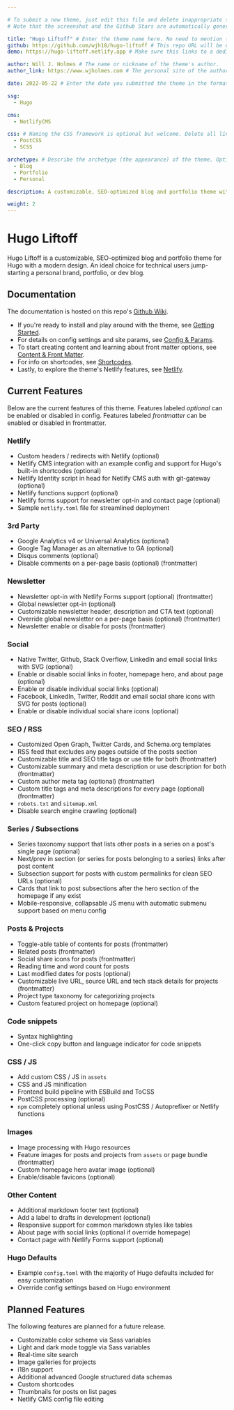 ```yaml
---

# To submit a new theme, just edit this file and delete inappropriate suggestions.
# Note that the screenshot and the Github Stars are automatically generated.

title: "Hugo Liftoff" # Enter the theme name here. No need to mention the SSG at this point.
github: https://github.com/wjh18/hugo-liftoff # This repo URL will be used to generate Github stats (Stars, Forks, Last Update)
demo: https://hugo-liftoff.netlify.app # Make sure this links to a dedicated demo, and not a personal/business site. The demo url must use httpS.

author: Will J. Holmes # The name or nickname of the theme's author.
author_link: https://www.wjholmes.com # The personal site of the author, or a Github/Gitlab/Twitter link, for a proper acknowledgement. Delete this line if none is available.

date: 2022-05-22 # Enter the date you submitted the theme in the format YYYY-MM-DD.

ssg:
  - Hugo

cms:
  - NetlifyCMS

css: # Naming the CSS framework is optional but welcome. Delete all lines if required.
  - PostCSS
  - SCSS

archetype: # Describe the archetype (the appearance) of the theme. Optional but warmly recommended. Delete the inappropriate lines.
  - Blog
  - Portfolio
  - Personal

description: A customizable, SEO-optimized blog and portfolio theme with a modern design. # Describe the theme in a sentence

weight: 2
---
```


# Hugo Liftoff

Hugo Liftoff is a customizable, SEO-optimized blog and portfolio theme for Hugo with a modern design. An ideal choice for technical users jump-starting a personal brand, portfolio, or dev blog.

## Documentation

The documentation is hosted on this repo's [Github Wiki](https://github.com/wjh18/hugo-liftoff/wiki/1.-Overview/_edit).

* If you're ready to install and play around with the theme, see [Getting Started](https://github.com/wjh18/hugo-liftoff/wiki/2.-Getting-Started).
* For details on config settings and site params, see [Config & Params](https://github.com/wjh18/hugo-liftoff/wiki/3.-Config-&-Params).
* To start creating content and learning about front matter options, see [Content & Front Matter](https://github.com/wjh18/hugo-liftoff/wiki/4.-Content-&-Front-Matter).
* For info on shortcodes, see [Shortcodes](https://github.com/wjh18/hugo-liftoff/wiki/5.-Shortcodes).
* Lastly, to explore the theme's Netlify features, see [Netlify](https://github.com/wjh18/hugo-liftoff/wiki/6.-Netlify).

## Current Features

Below are the current features of this theme. Features labeled *optional* can be enabled or disabled in config. Features labeled *frontmatter* can be enabled or disabled in frontmatter.

### Netlify

* Custom headers / redirects with Netlify (optional)
* Netlify CMS integration with an example config and support for Hugo's built-in shortcodes (optional)
* Netlify Identity script in head for Netlify CMS auth with git-gateway (optional)
* Netlify functions support (optional)
* Netlify forms support for newsletter opt-in and contact page (optional)
* Sample `netlify.toml` file for streamlined deployment

### 3rd Party

* Google Analytics v4 or Universal Analytics (optional)
* Google Tag Manager as an alternative to GA (optional)
* Disqus comments (optional)
* Disable comments on a per-page basis (optional) (frontmatter)

### Newsletter

* Newsletter opt-in with Netlify Forms support (optional) (frontmatter)
* Global newsletter opt-in (optional)
* Customizable newsletter header, description and CTA text (optional)
* Override global newsletter on a per-page basis (optional) (frontmatter)
* Newsletter enable or disable for posts (frontmatter)

### Social

* Native Twitter, Github, Stack Overflow, LinkedIn and email social links with SVG (optional)
* Enable or disable social links in footer, homepage hero, and about page (optional)
* Enable or disable individual social links (optional)
* Facebook, LinkedIn, Twitter, Reddit and email social share icons with SVG for posts (optional)
* Enable or disable individual social share icons (optional)

### SEO / RSS

* Customized Open Graph, Twitter Cards, and Schema.org templates
* RSS feed that excludes any pages outside of the posts section
* Customizable title and SEO title tags or use title for both (frontmatter)
* Customizable summary and meta description or use description for both (frontmatter)
* Custom author meta tag (optional) (frontmatter)
* Custom title tags and meta descriptions for every page (optional) (frontmatter)
* `robots.txt` and `sitemap.xml`
* Disable search engine crawling (optional)

### Series / Subsections

* Series taxonomy support that lists other posts in a series on a post's single page (optional)
* Next/prev in section (or series for posts belonging to a series) links after post content
* Subsection support for posts with custom permalinks for clean SEO URLs (optional)
* Cards that link to post subsections after the hero section of the homepage if any exist
* Mobile-responsive, collapsable JS menu with automatic submenu support based on menu config

### Posts & Projects

* Toggle-able table of contents for posts (frontmatter)
* Related posts (frontmatter)
* Social share icons for posts (frontmatter)
* Reading time and word count for posts
* Last modified dates for posts (optional)
* Customizable live URL, source URL and tech stack details for projects (frontmatter)
* Project type taxonomy for categorizing projects
* Custom featured project on homepage (optional)

### Code snippets

* Syntax highlighting
* One-click copy button and language indicator for code snippets

### CSS / JS

* Add custom CSS / JS in `assets`
* CSS and JS minification
* Frontend build pipeline with ESBuild and ToCSS
* PostCSS processing (optional)
* `npm` completely optional unless using PostCSS / Autoprefixer or Netlify functions

### Images

* Image processing with Hugo resources
* Feature images for posts and projects from `assets` or page bundle (frontmatter)
* Custom homepage hero avatar image (optional)
* Enable/disable favicons (optional)

### Other Content

* Additional markdown footer text (optional)
* Add a label to drafts in development (optional)
* Responsive support for common markdown styles like tables
* About page with social links (optional if override homepage)
* Contact page with Netlify Forms support (optional)

### Hugo Defaults

* Example `config.toml` with the majority of Hugo defaults included for easy customization
* Override config settings based on Hugo environment

## Planned Features

The following features are planned for a future release.

* Customizable color scheme via Sass variables
* Light and dark mode toggle via Sass variables
* Real-time site search
* Image galleries for projects
* i18n support
* Additional advanced Google structured data schemas
* Custom shortcodes
* Thumbnails for posts on list pages
* Netlify CMS config file editing